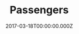 ---
title: "Passengers"
year: 2016
date: 2017-03-18T00:00:00.000Z
permalink: /almanac/movies/2017-03-18-passengers/index.html
rating: 3
tmdbid: 274870
---